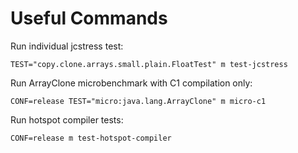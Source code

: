 # Useful Commands

Run individual jcstress test:
```shell
TEST="copy.clone.arrays.small.plain.FloatTest" m test-jcstress
```

Run ArrayClone microbenchmark with C1 compilation only:
```shell
CONF=release TEST="micro:java.lang.ArrayClone" m micro-c1
```

Run hotspot compiler tests:
```shell
CONF=release m test-hotspot-compiler
```
